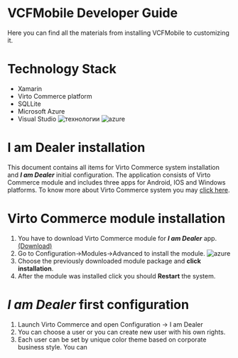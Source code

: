 # VCFMobile Developer Guide

Here you can find all the materials from 
installing VCFMobile to customizing it. 

# Technology Stack
- Xamarin
- Virto Commerce platform
- SQLLite
- Microsoft Azure
- Visual Studio
![технологии](https://pp.vk.me/c639419/v639419978/dbce/d2WWSb_A1J4.jpg)
![azure](http://vamsystems.com/Images/ContentImages/2015/1/windows-azure-cloud.png)

# I am Dealer installation

This document contains all items for Virto Commerce system installation and ***I am Dealer*** initial configuration.
The application consists of Virto Commerce module and includes three apps for Android, IOS and Windows platforms.
To know more about Virto Commerce system you may [click here](https://virtocommerce.com/docs).

# Virto Commerce module installation

1. You have to download Virto Commerce module for ***I am Dealer*** app. [(Download)](https://github.com/VirtoCommerce)
2. Go to Configuration→Modules→Advanced to install the module.
![azure](http://www.picshare.ru/view/7943958/)
3. Choose the previously downloaded module package and **click installation**.
4. After the module was installed click you should **Restart** the system.

# *I am Dealer* first configuration 

1. Launch Virto Commerce and open Configuration → I am Dealer
2. You can choose a user or you can create new user with his own rights.
3. Each user can be set by unique color theme based on corporate business style. You can 
